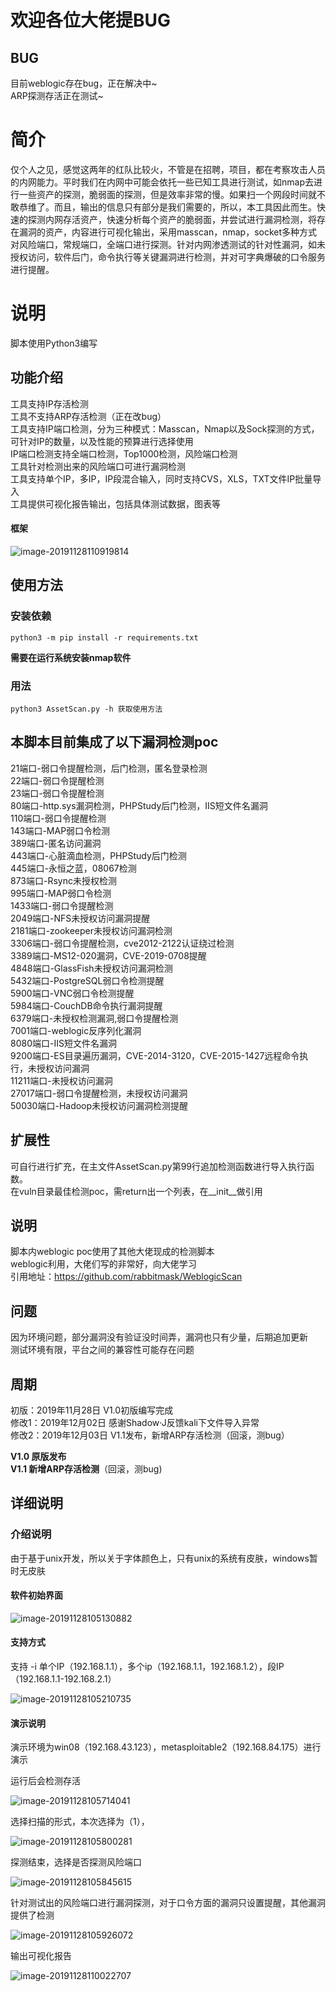 # 欢迎各位大佬提BUG

## BUG

目前weblogic存在bug，正在解决中~<br>
ARP探测存活正在测试~

# 简介

仅个人之见，感觉这两年的红队比较火，不管是在招聘，项目，都在考察攻击人员的内网能力。平时我们在内网中可能会依托一些已知工具进行测试，如nmap去进行一些资产的探测，脆弱面的探测，但是效率非常的慢。如果扫一个网段时间就不敢恭维了。而且，输出的信息只有部分是我们需要的，所以，本工具因此而生。快速的探测内网存活资产，快速分析每个资产的脆弱面，并尝试进行漏洞检测，将存在漏洞的资产，内容进行可视化输出，采用masscan，nmap，socket多种方式对风险端口，常规端口，全端口进行探测。针对内网渗透测试的针对性漏洞，如未授权访问，软件后门，命令执行等关键漏洞进行检测，并对可字典爆破的口令服务进行提醒。

# 说明

脚本使用Python3编写

## 功能介绍

工具支持IP存活检测<br>
工具不支持ARP存活检测（正在改bug）<br>
工具支持IP端口检测，分为三种模式：Masscan，Nmap以及Sock探测的方式，可针对IP的数量，以及性能的预算进行选择使用<br>
IP端口检测支持全端口检测，Top1000检测，风险端口检测<br>
工具针对检测出来的风险端口可进行漏洞检测<br>
工具支持单个IP，多IP，IP段混合输入，同时支持CVS，XLS，TXT文件IP批量导入<br>
工具提供可视化报告输出，包括具体测试数据，图表等<br>

#### 框架

![image-20191128110919814](./images/image-20191128110919814.png)

## 使用方法

### 安装依赖
<code>python3 -m pip install -r requirements.txt</code><br>

**需要在运行系统安装nmap软件**<br>

### 用法

<code>python3 AssetScan.py -h 获取使用方法<br></code>


## 本脚本目前集成了以下漏洞检测poc

21端口-弱口令提醒检测，后门检测，匿名登录检测<br>22端口-弱口令提醒检测<br>23端口-弱口令提醒检测<br>80端口-http.sys漏洞检测，PHPStudy后门检测，IIS短文件名漏洞<br>110端口-弱口令提醒检测<br>143端口-MAP弱口令检测<br>389端口-匿名访问漏洞<br>443端口-心脏滴血检测，PHPStudy后门检测<br>445端口-永恒之蓝，08067检测<br>873端口-Rsync未授权检测<br>995端口-MAP弱口令检测<br>1433端口-弱口令提醒检测<br>2049端口-NFS未授权访问漏洞提醒<br>2181端口-zookeeper未授权访问漏洞检测<br>3306端口-弱口令提醒检测，cve2012-2122认证绕过检测<br>3389端口-MS12-020漏洞，CVE-2019-0708提醒<br>4848端口-GlassFish未授权访问漏洞检测<br>5432端口-PostgreSQL弱口令检测提醒<br>5900端口-VNC弱口令检测提醒<br>5984端口-CouchDB命令执行漏洞提醒<br>6379端口-未授权检测漏洞,弱口令提醒检测<br>7001端口-weblogic反序列化漏洞<br>8080端口-IIS短文件名漏洞<br>9200端口-ES目录遍历漏洞，CVE-2014-3120，CVE-2015-1427远程命令执行，未授权访问漏洞<br>11211端口-未授权访问漏洞<br>27017端口-弱口令提醒检测，未授权访问漏洞<br>50030端口-Hadoop未授权访问漏洞检测提醒<br>


## 扩展性

可自行进行扩充，在主文件AssetScan.py第99行追加检测函数进行导入执行函数。<br>
在vuln目录最佳检测poc，需return出一个列表，在__init__做引用<br>

## 说明

脚本内weblogic poc使用了其他大佬现成的检测脚本<br>
weblogic利用，大佬们写的非常好，向大佬学习<br>
引用地址：https://github.com/rabbitmask/WeblogicScan<br>


## 问题

因为环境问题，部分漏洞没有验证没时间弄，漏洞也只有少量，后期追加更新<br>
测试环境有限，平台之间的兼容性可能存在问题 <br>

## 周期
初版：2019年11月28日   V1.0初版编写完成<br>
修改1：2019年12月02日  感谢Shadow·J反馈kali下文件导入异常<br>
修改2：2019年12月03日  V1.1发布，新增ARP存活检测（回滚，测bug）<br>

**V1.0 原版发布**<br>
**V1.1 新增ARP存活检测**（回滚，测bug)<br>

## 详细说明

### 介绍说明

由于基于unix开发，所以关于字体颜色上，只有unix的系统有皮肤，windows暂时无皮肤

#### 软件初始界面

![image-20191128105130882](./images/image-20191128105130882.png)

#### 支持方式

支持 -i 单个IP（192.168.1.1），多个ip（192.168.1.1，192.168.1.2），段IP（192.168.1.1-192.168.2.1）

![image-20191128105210735](./images/image-20191128105210735.png)

#### 演示说明

演示环境为win08（192.168.43.123），metasploitable2（192.168.84.175）进行演示

运行后会检测存活

![image-20191128105714041](./images/image-20191128105714041.png)

选择扫描的形式，本次选择为（1），

![image-20191128105800281](./images/image-20191128105800281.png)

探测结束，选择是否探测风险端口

![image-20191128105845615](./images/image-20191128105845615.png)

针对测试出的风险端口进行漏洞探测，对于口令方面的漏洞只设置提醒，其他漏洞提供了检测

![image-20191128105926072](./images/image-20191128105926072.png)

输出可视化报告

![image-20191128110022707](./images/image-20191128110022707.png)
